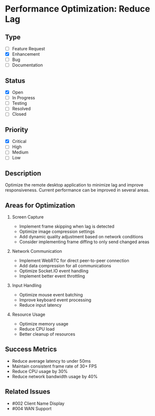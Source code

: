 # Performance Optimization: Reduce Lag

## Type
- [ ] Feature Request
- [x] Enhancement
- [ ] Bug
- [ ] Documentation

## Status
- [x] Open
- [ ] In Progress
- [ ] Testing
- [ ] Resolved
- [ ] Closed

## Priority
- [x] Critical
- [ ] High
- [ ] Medium
- [ ] Low

## Description
Optimize the remote desktop application to minimize lag and improve responsiveness. Current performance can be improved in several areas.

## Areas for Optimization
1. Screen Capture
   - Implement frame skipping when lag is detected
   - Optimize image compression settings
   - Add dynamic quality adjustment based on network conditions
   - Consider implementing frame diffing to only send changed areas

2. Network Communication
   - Implement WebRTC for direct peer-to-peer connection
   - Add data compression for all communications
   - Optimize Socket.IO event handling
   - Implement better event throttling

3. Input Handling
   - Optimize mouse event batching
   - Improve keyboard event processing
   - Reduce input latency

4. Resource Usage
   - Optimize memory usage
   - Reduce CPU load
   - Better cleanup of resources

## Success Metrics
- Reduce average latency to under 50ms
- Maintain consistent frame rate of 30+ FPS
- Reduce CPU usage by 30%
- Reduce network bandwidth usage by 40%

## Related Issues
- #002 Client Name Display
- #004 WAN Support
